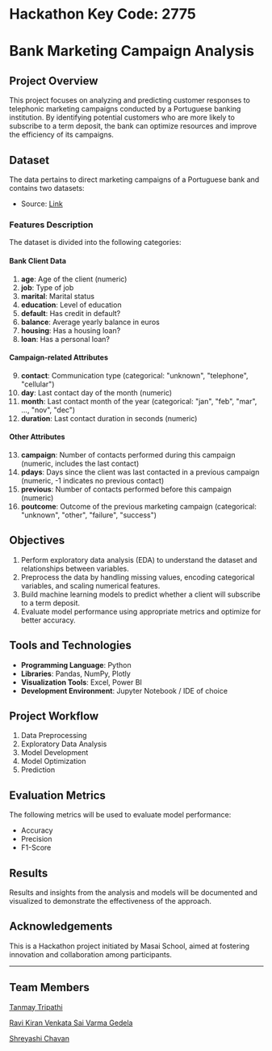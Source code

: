 # **Hackathon Key Code: 2775**

# Bank Marketing Campaign Analysis

## **Project Overview**
This project focuses on analyzing and predicting customer responses to telephonic marketing campaigns conducted by a Portuguese banking institution. By identifying potential customers who are more likely to subscribe to a term deposit, the bank can optimize resources and improve the efficiency of its campaigns.

## **Dataset**
The data pertains to direct marketing campaigns of a Portuguese bank and contains two datasets:
- Source: [Link](https://github.com/RishitLunia3108/DataSet)

### **Features Description**
The dataset is divided into the following categories:

#### **Bank Client Data**
1. **age**: Age of the client (numeric)
2. **job**: Type of job
3. **marital**: Marital status
4. **education**: Level of education
5. **default**: Has credit in default? 
6. **balance**: Average yearly balance in euros
7. **housing**: Has a housing loan? 
8. **loan**: Has a personal loan?

#### **Campaign-related Attributes**
9. **contact**: Communication type (categorical: "unknown", "telephone", "cellular")
10. **day**: Last contact day of the month (numeric)
11. **month**: Last contact month of the year (categorical: "jan", "feb", "mar", ..., "nov", "dec")
12. **duration**: Last contact duration in seconds (numeric)

#### **Other Attributes**
13. **campaign**: Number of contacts performed during this campaign (numeric, includes the last contact)
14. **pdays**: Days since the client was last contacted in a previous campaign (numeric, -1 indicates no previous contact)
15. **previous**: Number of contacts performed before this campaign (numeric)
16. **poutcome**: Outcome of the previous marketing campaign (categorical: "unknown", "other", "failure", "success")

## **Objectives**
1. Perform exploratory data analysis (EDA) to understand the dataset and relationships between variables.
2. Preprocess the data by handling missing values, encoding categorical variables, and scaling numerical features.
3. Build machine learning models to predict whether a client will subscribe to a term deposit.
4. Evaluate model performance using appropriate metrics and optimize for better accuracy.

## **Tools and Technologies**
- **Programming Language**: Python
- **Libraries**: Pandas, NumPy, Plotly
- **Visualization Tools**: Excel, Power BI
- **Development Environment**: Jupyter Notebook / IDE of choice

## **Project Workflow**
1. Data Preprocessing
2. Exploratory Data Analysis
3. Model Development
4. Model Optimization
5. Prediction

## **Evaluation Metrics**
The following metrics will be used to evaluate model performance:
- Accuracy
- Precision
- F1-Score

## **Results**
Results and insights from the analysis and models will be documented and visualized to demonstrate the effectiveness of the approach.

## **Acknowledgements**
This is a Hackathon project initiated by Masai School, aimed at fostering innovation and collaboration among participants.

---
## **Team Members**

[Tanmay Tripathi](https://github.com/tanmay506)

[Ravi Kiran Venkata Sai Varma Gedela](https://github.com/RaviVarma28)

[Shreyashi Chavan](https://github.com/shreyashi137)
